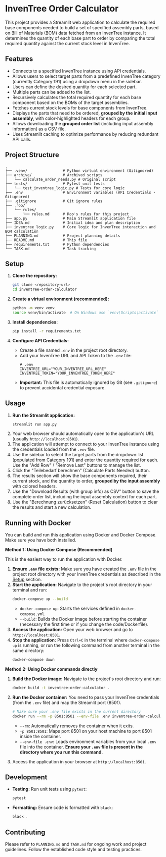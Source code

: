# InvenTree Order Calculator

This project provides a Streamlit web application to calculate the required base components needed to build a set of specified assembly parts, based on Bill of Materials (BOM) data fetched from an InvenTree instance. It determines the quantity of each base part to order by comparing the total required quantity against the current stock level in InvenTree.

## Features

- Connects to a specified InvenTree instance using API credentials.
- Allows users to select target parts from a predefined InvenTree category (currently Category 191) using a dropdown menu in the sidebar.
- Users can define the desired quantity for each selected part.
- Multiple parts can be added to the list.
- Recursively calculates the total required quantity for each base component based on the BOMs of the target assemblies.
- Fetches current stock levels for base components from InvenTree.
- Displays the parts that need to be ordered, **grouped by the initial input assembly**, with color-highlighted headers for each group.
- Allows downloading the **grouped order list** (including input assembly information) as a CSV file.
- Uses Streamlit caching to optimize performance by reducing redundant API calls.

## Project Structure

```
.
├── .venv/                # Python virtual environment (Gitignored)
├── archive/              # Archived scripts
│   └── calculate_order_needs.py # Original script
├── tests/                # Pytest unit tests
│   └── test_inventree_logic.py # Tests for core logic
├── .env                  # Environment variables (API Credentials - Gitignored)
├── .gitignore            # Git ignore rules
├── .roo/
│   └── rules/
│       └── rules.md      # Roo's rules for this project
├── app.py                # Main Streamlit application file
├── IDEA.md               # Initial idea and plan description
├── inventree_logic.py    # Core logic for InvenTree interaction and BOM calculation
├── PLANNING.md           # Project planning details
├── README.md             # This file
├── requirements.txt      # Python dependencies
└── TASK.md               # Task tracking
```

## Setup

1.  **Clone the repository:**
    ```bash
    git clone <repository-url>
    cd inventree-order-calculator
    ```

2.  **Create a virtual environment (recommended):**
    ```bash
    python -m venv venv
    source venv/bin/activate  # On Windows use `venv\Scripts\activate`
    ```

3.  **Install dependencies:**
    ```bash
    pip install -r requirements.txt
    ```

4.  **Configure API Credentials:**
    - Create a file named `.env` in the project root directory.
    - Add your InvenTree URL and API Token to the `.env` file:
      ```dotenv
      # .env
      INVENTREE_URL="YOUR_INVENTREE_URL_HERE"
      INVENTREE_TOKEN="YOUR_INVENTREE_TOKEN_HERE"
      ```
    - **Important:** This file is automatically ignored by Git (see `.gitignore`) to prevent accidental credential exposure.

## Usage

1.  **Run the Streamlit application:**
    ```bash
    streamlit run app.py
    ```
2.  Your web browser should automatically open to the application's URL (usually `http://localhost:8501`).
3.  The application will attempt to connect to your InvenTree instance using the credentials loaded from the `.env` file.
4.  Use the sidebar to select the target parts from the dropdown list (populated from Category 191) and enter the quantity required for each. Use the "Add Row" / "Remove Last" buttons to manage the list.
5.  Click the "Teilebedarf berechnen" (Calculate Parts Needed) button.
6.  The results section will show the base components required, their current stock, and the quantity to order, **grouped by the input assembly** with colored headers.
7.  Use the "Download Results (with group info) as CSV" button to save the complete order list, including the input assembly context for each part.
8.  Use the "Berechnung zurücksetzen" (Reset Calculation) button to clear the results and start a new calculation.

## Running with Docker

You can build and run this application using Docker and Docker Compose. Make sure you have both installed.

**Method 1: Using Docker Compose (Recommended)**

This is the easiest way to run the application with Docker.

1.  **Ensure `.env` file exists:** Make sure you have created the `.env` file in the project root directory with your InvenTree credentials as described in the [Setup](#setup) section.
2.  **Start the application:** Navigate to the project's root directory in your terminal and run:
    ```bash
    docker-compose up --build
    ```
    - `docker-compose up`: Starts the services defined in `docker-compose.yml`.
    - `--build`: Builds the Docker image before starting the container (necessary the first time or if you change the code/Dockerfile).
3.  **Access the application:** Open your web browser and go to `http://localhost:8501`.
4.  **Stop the application:** Press `Ctrl+C` in the terminal where `docker-compose up` is running, or run the following command from another terminal in the same directory:
    ```bash
    docker-compose down
    ```

**Method 2: Using Docker commands directly**

1.  **Build the Docker image:**
    Navigate to the project's root directory and run:
    ```bash
    docker build -t inventree-order-calculator .
    ```

2.  **Run the Docker container:**
    You need to pass your InvenTree credentials (from the `.env` file) and map the Streamlit port (8501).
    ```bash
    # Make sure your .env file exists in the current directory
    docker run --rm -p 8501:8501 --env-file .env inventree-order-calculator
    ```
    - `--rm`: Automatically removes the container when it exits.
    - `-p 8501:8501`: Maps port 8501 on your host machine to port 8501 inside the container.
    - `--env-file .env`: Loads environment variables from your local `.env` file into the container. **Ensure your `.env` file is present in the directory where you run this command.**

3.  Access the application in your browser at `http://localhost:8501`.

## Development

- **Testing:** Run unit tests using `pytest`:
  ```bash
  pytest
  ```
- **Formatting:** Ensure code is formatted with `black`:
  ```bash
  black .
  ```

## Contributing

Please refer to `PLANNING.md` and `TASK.md` for ongoing work and project guidelines. Follow the established code style and testing practices.